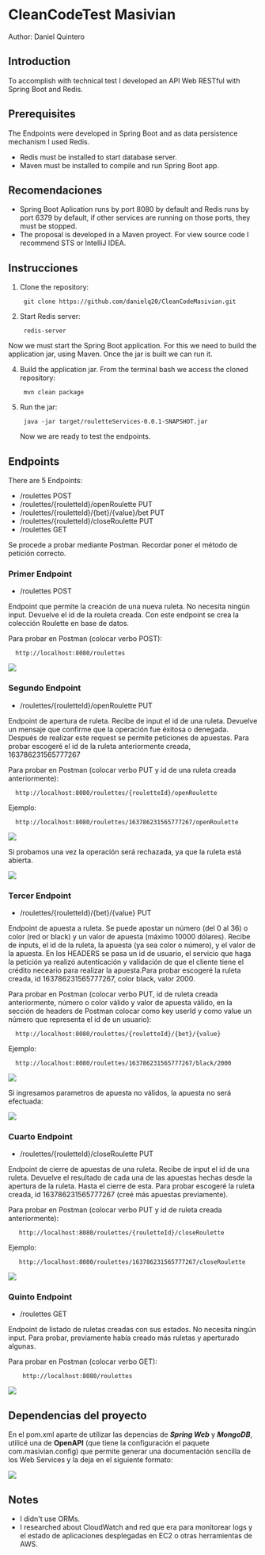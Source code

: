 # CleanCodeTest Masivian

Author: Daniel Quintero

## Introduction

To accomplish with technical test I developed an  API Web RESTful with Spring Boot and Redis.

## Prerequisites

The Endpoints were developed in Spring Boot and as data persistence mechanism I used Redis.
  - Redis must be installed to start database server.
  - Maven must be installed to compile and run Spring Boot app.
  
## Recomendaciones

- Spring Boot Aplication runs by port 8080 by default and Redis runs by port 6379 by default, if other services are running on those ports, they must be stopped.
- The proposal is developed in a Maven proyect. For view source code I recommend STS or IntelliJ IDEA.

## Instrucciones

1. Clone the repository:

        git clone https://github.com/danielq20/CleanCodeMasivian.git
      
2. Start Redis server:

        redis-server 
        
 Now we must start the Spring Boot application. For this we need to build the application jar, using Maven. Once the jar is built we can run it.

4. Build the application jar. From the terminal bash we access the cloned repository:

        mvn clean package  

5. Run the jar:

        java -jar target/rouletteServices-0.0.1-SNAPSHOT.jar        
   
        
    Now we are ready to test the endpoints.        
## Endpoints

There are 5 Endpoints:

- /roulettes                                     POST
- /roulettes/{rouletteId}/openRoulette           PUT
- /roulettes/{rouletteId}/{bet}/{value}/bet      PUT
- /roulettes/{rouletteId}/closeRoulette          PUT
- /roulettes                                     GET

Se procede a probar mediante Postman. Recordar poner el método de petición correcto.
### Primer Endpoint 

- /roulettes  POST

Endpoint que permite la creación de una nueva ruleta. No necesita ningún input. Devuelve el id de la rouleta creada. Con este endpoint se crea la colección Roulette en base de datos.

Para probar en Postman (colocar verbo POST):

      http://localhost:8080/roulettes

 ![](images/img4.JPG)

### Segundo Endpoint 
 
 - /roulettes/{rouletteId}/openRoulette PUT
 
Endpoint de apertura de ruleta. Recibe de input el id de una ruleta. Devuelve un mensaje que confirme que la operación fue éxitosa o denegada. Después de realizar este request se permite peticiones de apuestas. Para probar escogeré el id de la ruleta anteriormente creada, 163786231565777267
 
Para probar en Postman (colocar verbo PUT y id de una ruleta creada anteriormente):
 
      http://localhost:8080/roulettes/{rouletteId}/openRoulette
      
Ejemplo:

      http://localhost:8080/roulettes/163786231565777267/openRoulette

  ![](images/img5.JPG)     
  
  Si probamos una vez la operación será rechazada, ya que la ruleta está abierta.
  
  ![](images/img6.JPG)    
  
### Tercer Endpoint
  
  - /roulettes/{rouletteId}/{bet}/{value} PUT
  
Endpoint de apuesta a ruleta. Se puede apostar un número (del 0 al 36) o color (red or black) y un valor de apuesta (máximo 10000 dólares). Recibe de inputs, el id de la ruleta, la apuesta (ya sea color o número), y  el valor de la apuesta. En los HEADERS se pasa un id de usuario, el servicio que haga la petición ya realizó autenticación y validación de que el cliente tiene el crédito neceario para realizar la apuesta.Para probar escogeré la ruleta creada, id 163786231565777267, color black, valor 2000.
  
Para probar en Postman (colocar verbo PUT, id de ruleta creada anteriormente, número o color válido y valor de apuesta válido, en la sección de headers de Postman colocar como key userId y como value un número que representa el id de un usuario):

      http://localhost:8080/roulettes/{rouletteId}/{bet}/{value}
      
Ejemplo:

      http://localhost:8080/roulettes/163786231565777267/black/2000
      
![](images/img7.JPG)
   
Si ingresamos parametros de apuesta no válidos, la apuesta no será efectuada:

![](images/img8.JPG)
   
### Cuarto Endpoint
   
   - /roulettes/{rouletteId}/closeRoulette PUT
   
Endpoint de cierre de apuestas de una ruleta. Recibe de input el id de una ruleta. Devuelve el resultado de cada una de las apuestas hechas desde la apertura de la ruleta. Hasta el cierre de esta. Para probar escogeré la ruleta creada, id 163786231565777267 (creé más apuestas previamente).

Para probar en Postman (colocar verbo PUT y id de ruleta creada anteriormente):

       http://localhost:8080/roulettes/{rouletteId}/closeRoulette
       
Ejemplo:

       http://localhost:8080/roulettes/163786231565777267/closeRoulette
       
![](images/img9.JPG)

### Quinto Endpoint

- /roulettes  GET

Endpoint de listado de ruletas creadas con sus estados. No necesita ningún input. Para probar, previamente había creado más ruletas y aperturado algunas.

Para probar en Postman (colocar verbo GET):

        http://localhost:8080/roulettes
        
        
![](images/img10.JPG)

## Dependencias del proyecto

En el pom.xml aparte de utilizar las depencias de ***Spring Web*** y ***MongoDB***, utilicé una de **OpenAPI** (que tiene la configuración el paquete com.masivian.config) que permite generar una documentación sencilla de los Web Services y la deja en el siguiente formato:

![](images/img11.JPG)

## Notes

- I didn't use ORMs.
- I researched about CloudWatch and red que era para monitorear logs y el estado de aplicaciones desplegadas en EC2 o otras herramientas de AWS. 





